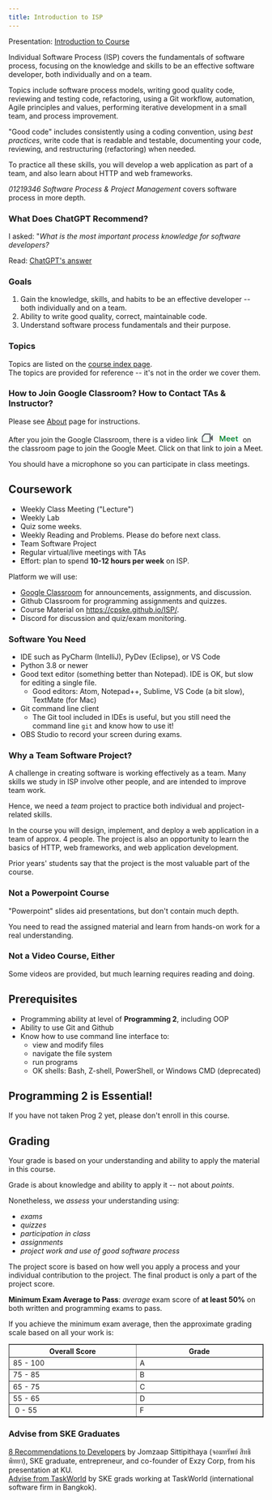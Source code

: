 ```yaml
---
title: Introduction to ISP
---
```


Presentation: [Introduction to Course](Introduction-to-Course.pdf)     

Individual Software Process (ISP) covers the fundamentals of software process,
focusing on the knowledge and skills to be an effective software developer, both individually and on a team.

Topics include software process models, writing good quality code, reviewing and testing code, refactoring, using a Git workflow, automation, Agile principles and values, performing iterative development in a small team, and process improvement.

"Good code" includes consistently using a coding convention, using *best practices*, write code that is readable and testable, documenting your code, reviewing, and restructuring (refactoring) when needed.

To practice all these skills, you will develop a web application as part of a team, and also learn about HTTP and web frameworks.

*01219346 Software Process &amp; Project Management*
covers software process in more depth. 

### What Does ChatGPT Recommend?

I asked: "*What is the most important process knowledge for software developers?*

Read: [ChatGPT's answer](chatgpt)

### Goals

1. Gain the knowledge, skills, and habits to be an effective developer -- both individually and on a team.
2. Ability to write good quality, correct, maintainable code.
3. Understand software process fundamentals and their purpose.

### Topics

Topics are listed on the [course index page](../topics).    
The topics are provided for reference -- it's not in the order we cover them.

### How to Join Google Classroom?  How to Contact TAs & Instructor?

Please see [About](../about) page for instructions.

After you join the Google Classroom, there is a video link 
![classroom meet icon](../images/classroom-meet-icon.png)
on the classroom page to join the Google Meet. Click on that link to join a Meet.

You should have a microphone so you can participate in class meetings.

## Coursework

* Weekly Class Meeting ("Lecture")
* Weekly Lab
* Quiz some weeks.
* Weekly Reading and Problems. Please do before next class.
* Team Software Project
* Regular virtual/live meetings with TAs
* Effort: plan to spend **10-12 hours per week** on ISP.

Platform we will use:

* [Google Classroom](https://classroom.google.com) for announcements, assignments, and discussion.
* Github Classroom for programming assignments and quizzes. 
* Course Material on <https://cpske.github.io/ISP/>. 
* Discord for discussion and quiz/exam monitoring.


### Software You Need

* IDE such as PyCharm (IntelliJ), PyDev (Eclipse), or VS Code
* Python 3.8 or newer
* Good text editor (something better than Notepad). IDE is OK, but slow for editing a single file. 
  - Good editors: Atom, Notepad++, Sublime, VS Code (a bit slow), TextMate (for Mac)
* Git command line client
  - The Git tool included in IDEs is useful, but you still need the command line `git` and know how to use it!
* OBS Studio to record your screen during exams.


### Why a Team Software Project?

A challenge in creating software is working effectively as a team. 
Many skills we study in ISP involve other people, 
and are intended to improve team work.

Hence, we need a *team* project to practice both individual and project-related skills.

In the course you will design, implement, and deploy a web application
in a team of approx. 4 people.  The project is also an opportunity to learn 
the basics of HTTP, web frameworks, and web application development.

Prior years' students say that the project is the most valuable part of the course.

### Not a Powerpoint Course

"Powerpoint" slides aid presentations, but don't contain much depth.

You need to read the assigned material and learn from hands-on work 
for a real understanding.

### Not a Video Course, Either

Some videos are provided, but much learning requires reading and doing.

## Prerequisites

* Programming ability at level of **Programming 2**, including OOP
* Ability to use Git and Github
* Know how to use command line interface to:
  - view and modify files
  - navigate the file system
  - run programs
  - OK shells: Bash, Z-shell, PowerShell, or Windows CMD (deprecated)

## Programming 2 is Essential!

If you have not taken Prog 2 yet, please don't enroll in this course.


## Grading

Your grade is based on your understanding and ability to apply the 
material in this course.

Grade is about knowledge and ability to apply it -- not about *points*.

Nonetheless, we *assess* your understanding using:

- *exams*
- *quizzes*
- *participation in class*
- *assignments*
- *project work and use of good software process*

The project score is based on how well you apply a process and your individual contribution to the project.  The final product is only a part of the project score.

**Minimum Exam Average to Pass**: *average* exam score of **at least 50%** on both written and programming exams to pass.

If you achieve the minimum exam average, then the approximate grading scale based on all your work is:

<table align="center" border="1" width="40%">
<tr> <th width="20%">Overall Score</th> <th width="20%"> Grade </th> </tr>
<tr> <td> 85 - 100</td> <td>  A  </td></tr>
<tr> <td> 75 - 85 </td> <td>  B  </td></tr>
<tr> <td> 65 - 75 </td> <td>  C  </td></tr>
<tr> <td> 55 - 65 </td> <td>  D  </td></tr>
<tr> <td> &nbsp;0 - 55 </td> <td>  F  </td></tr>
</table>

### Advise from SKE Graduates

[8 Recommendations to Developers](Jomzap-Recommendations.pdf) by Jomzaap Sittipithaya (จอมทรัพย์ สิทธิพิทยา), SKE graduate, entrepreneur, and co-founder of Exzy Corp, from his presentation at KU.    
[Advise from TaskWorld](TaskWorld-Advise) by SKE grads working at TaskWorld (international software firm in Bangkok).



